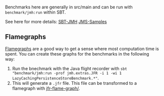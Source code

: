 Benchmarks here are generally in src/main and can be run with `benchmark/jmh:run`
within SBT.

See here for more details:
[SBT-JMH](https://github.com/ktoso/sbt-jmh)
[JMS-Samples](http://hg.openjdk.java.net/code-tools/jmh/file/tip/jmh-samples/src/main/java/org/openjdk/jmh/samples/)

## Flamegraphs

[Flamegraphs](http://www.brendangregg.com/flamegraphs.html) are a good way to
get a sense where most computation time is spent. You can create these graphs
for the benchmarks in the following way:

1. Run the bnechmark with the Java flight recorder with `sbt "benchmark/jmh:run -prof jmh.extras.JFR -i 1 -wi 1 LazyCachingPersistenceStoreBenchmark.*"`.
2. This will generate a `.jfr` file. This file can be transformed to a
   flamegraph with
   [jfr-flame-graph/](https://github.com/chrishantha/jfr-flame-graph).
